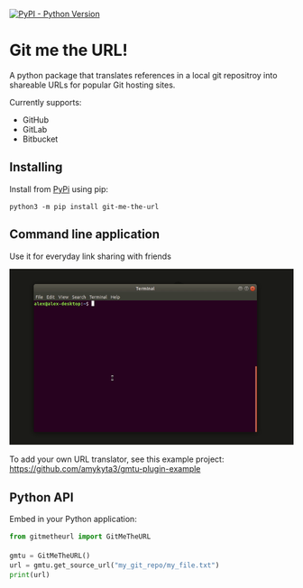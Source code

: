 [![PyPI - Python Version](https://img.shields.io/pypi/pyversions/git-me-the-url.svg)](https://pypi.org/project/git-me-the-url)

# Git me the URL!

A python package that translates references in a local git repositroy into
shareable URLs for popular Git hosting sites.

Currently supports:
* GitHub
* GitLab
* Bitbucket

## Installing
Install from [PyPi](https://pypi.org/project/git-me-the-url) using pip:

    python3 -m pip install git-me-the-url

## Command line application

Use it for everyday link sharing with friends

![cmd-example](docs/cmd-example.gif)

To add your own URL translator, see this example project: https://github.com/amykyta3/gmtu-plugin-example

## Python API

Embed in your Python application:

```python
from gitmetheurl import GitMeTheURL

gmtu = GitMeTheURL()
url = gmtu.get_source_url("my_git_repo/my_file.txt")
print(url)
```
